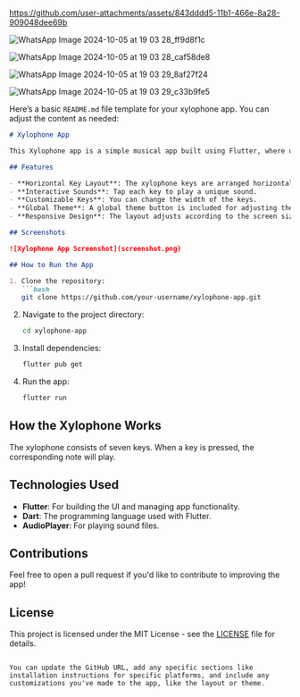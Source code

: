 

https://github.com/user-attachments/assets/843dddd5-11b1-466e-8a28-909048dee69b

![WhatsApp Image 2024-10-05 at 19 03 28_ff9d8f1c](https://github.com/user-attachments/assets/0ccb726b-8abf-4c3b-96b7-cf1bd4ff28b3)

![WhatsApp Image 2024-10-05 at 19 03 28_caf58de8](https://github.com/user-attachments/assets/fdbbe4e3-02e6-4fd6-bf38-1db8f2a3b68d)

![WhatsApp Image 2024-10-05 at 19 03 29_8af27f24](https://github.com/user-attachments/assets/c239ac67-694c-4f27-ae6b-3631ce1e26ca)

![WhatsApp Image 2024-10-05 at 19 03 29_c33b9fe5](https://github.com/user-attachments/assets/234585cd-5a27-42c5-aea6-8176dfa0e7f7)


Here’s a basic `README.md` file template for your xylophone app. You can adjust the content as needed:

```markdown
# Xylophone App

This Xylophone app is a simple musical app built using Flutter, where users can tap on colored keys to play different musical notes.

## Features

- **Horizontal Key Layout**: The xylophone keys are arranged horizontally for easy interaction.
- **Interactive Sounds**: Tap each key to play a unique sound.
- **Customizable Keys**: You can change the width of the keys.
- **Global Theme**: A global theme button is included for adjusting the app's appearance.
- **Responsive Design**: The layout adjusts according to the screen size.

## Screenshots

![Xylophone App Screenshot](screenshot.png)

## How to Run the App

1. Clone the repository:
   ```bash
   git clone https://github.com/your-username/xylophone-app.git
   ```

2. Navigate to the project directory:
   ```bash
   cd xylophone-app
   ```

3. Install dependencies:
   ```bash
   flutter pub get
   ```

4. Run the app:
   ```bash
   flutter run
   ```



## How the Xylophone Works

The xylophone consists of seven keys. When a key is pressed, the corresponding note will play.

## Technologies Used

- **Flutter**: For building the UI and managing app functionality.
- **Dart**: The programming language used with Flutter.
- **AudioPlayer**: For playing sound files.

## Contributions

Feel free to open a pull request if you'd like to contribute to improving the app!

## License

This project is licensed under the MIT License - see the [LICENSE](LICENSE) file for details.
```

You can update the GitHub URL, add any specific sections like installation instructions for specific platforms, and include any customizations you've made to the app, like the layout or theme.
